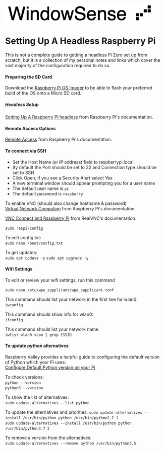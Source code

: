 ![Logo](Media/WindowSense_logo_480.jpeg)

# Setting Up A Headless Raspberry Pi
This is not a complete guide to getting a headless Pi Zero set up from scratch, but it is 
a collection of my personal notes and links which cover the vast majority of the configuration required to do so.

#### Preparing the SD Card
Download the [Raspberry Pi OS Imager](https://www.raspberrypi.org/software/) to be able to flash
your preferred build of the OS onto a Micro SD card.

##### Headless Setup
[Setting Up A Raspberry Pi headless](https://www.raspberrypi.org/documentation/configuration/wireless/headless.md) from Raspberry Pi's documentation.

#### Remote Access Options
[Remote Access](https://www.raspberrypi.org/documentation/remote-access/README.md) from Raspberry Pi's documentation.

#### To connect via SSH

- Set the Host Name (or IP address) field to raspberrypi.local
- By default the Port should be set to 22 and Connection type should be set to SSH
- Click Open; if you see a Security Alert select Yes
- A new terminal window should appear prompting you for a user name
- The default user name is `pi`
- The default password is `raspberry`

To enable VNC (should also change hostname & password)  
[Virtual Network Computing](https://www.raspberrypi.org/documentation/remote-access/vnc/) from Raspberry Pi's documentation.

[VNC Connect and Raspberry Pi](https://help.realvnc.com/hc/en-us/articles/360002249917-VNC-Connect-and-Raspberry-Pi) from RealVNC's documentation.

`sudo raspi-config`

To edit config.txt:  
`sudo nano /boot/config.txt`

To get updates:  
`sudo apt update -y`
`sudo apt upgrade -y`

#### Wifi Settings
To edit or review your wifi settings, run this command

`sudo nano /etc/wpa_supplicant/wpa_supplicant.conf`

This command should list your network in the first line for wlan0:  
`iwconfig`

This command should show info for wlan0:  
`ifconfig`

This command should list your network name:  
`iwlist wlan0 scan | grep ESSID`

#### To update python alternatives  

Raspberry Valley provides a helpful guide to configuring the default version of 
Python which your Pi uses:  
[Configure Default Python version on your Pi](<https://raspberry-valley.azurewebsites.net/Python-Default-Version/>)

To check versions:  
`python --version`  
`python3 --version`

To show the list of alternatives:  
`sudo update-alternatives --list python`  

To update the alternatives and priorities:  `sudo update-alternatives --install /usr/bin/python python /usr/bin/python2.7 1`  
`sudo update-alternatives --install /usr/bin/python python /usr/bin/python3.7 2`  

To remove a version from the alternatives:  
`sudo update-alternatives --remove python /usr/bin/python3.5`  
